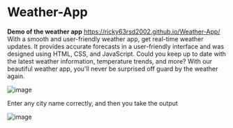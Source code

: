 # Weather-App
**Demo of the weather app**
https://ricky63rsd2002.github.io/Weather-App/
With a smooth and user-friendly weather app, get real-time weather updates. It provides accurate forecasts in a user-friendly interface and was designed using HTML, CSS, and JavaScript. Could you keep up to date with the latest weather information, temperature trends, and more? With our beautiful weather app, you'll never be surprised off guard by the weather again.

![image](https://github.com/Ricky63rsd2002/Weather-App/assets/110671339/b2a8fcf9-b84a-46e1-9fe8-6710e4f12edb)

Enter any city name correctly, and then you take the output

![image](https://github.com/Ricky63rsd2002/Weather-App/assets/110671339/20641102-2d57-4d45-a133-2e966340adde)



